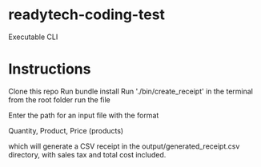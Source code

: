 # readytech-coding-test

Executable CLI
# Instructions 
Clone this repo 
Run bundle install
Run './bin/create_receipt' in the terminal from the root folder run the file

Enter the path for an input file with the format

Quantity, Product, Price 
(products)

which will generate a CSV receipt in the output/generated_receipt.csv directory, with sales tax and total cost included.